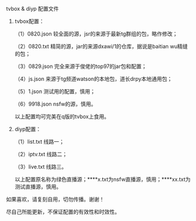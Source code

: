 tvbox & diyp  配置文件
1. tvbox配置：
   
   （1）0820.json  较全面的源，jsr的来源于最新tg群组的包，略作修改；
   
   （2）0820.txt  精简的源，jar的来源dxawi/1的仓库，据说是baitian wu精缝的包；
   
   （3）0829.json  完全来源于俊佬的top97的jar包和配置；
   
   （4）js.json  来源于tg频道watson的本地包，道长drpy本地通用包；
   
   （5）1.json  测试用的配置，慎用；
   
   （6）9918.json  nsfw的源，慎用。
   
   以上配置均可完美在q版的tvbox上食用。
2. diyp配置：

   （1）list.txt  线路一；
   
   （2）iptv.txt  线路二；
   
   （3）live.txt  线路三。
   
   以上配置原名称为绿色直播源；****x.txt为nsfw直播源，慎用；****xx.txt为测试直播源，慎用。

如果喜欢，请复刻自用，切勿传播。谢谢！

尽自己所能更新，不保证配置的有效性和时效性。
   
